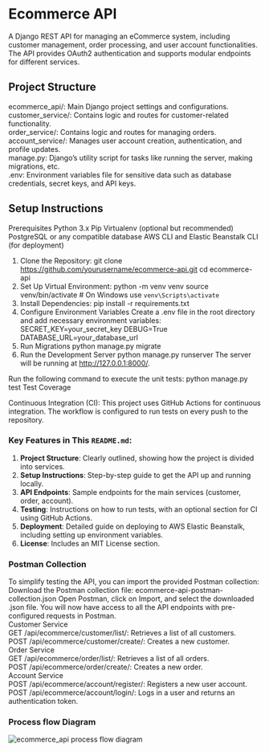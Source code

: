 # Ecommerce API

A Django REST API for managing an eCommerce system, including customer management, order processing, and user account functionalities. The API provides OAuth2 authentication and supports modular endpoints for different services.

## Project Structure
ecommerce_api/: Main Django project settings and configurations.<br>
customer_service/: Contains logic and routes for customer-related functionality.<br>
order_service/: Contains logic and routes for managing orders.<br>
account_service/: Manages user account creation, authentication, and profile updates.<br>
manage.py: Django’s utility script for tasks like running the server, making migrations, etc.<br>
.env: Environment variables file for sensitive data such as database credentials, secret keys, and API keys.<br>

## Setup Instructions

Prerequisites
Python 3.x
Pip
Virtualenv (optional but recommended)
PostgreSQL or any compatible database
AWS CLI and Elastic Beanstalk CLI (for deployment)
1. Clone the Repository: git clone https://github.com/yourusername/ecommerce-api.git
                         cd ecommerce-api
2. Set Up Virtual Environment: python -m venv venv
source venv/bin/activate  # On Windows use `venv\Scripts\activate`
3. Install Dependencies: pip install -r requirements.txt
4. Configure Environment Variables
Create a .env file in the root directory and add necessary environment variables:
SECRET_KEY=your_secret_key
DEBUG=True
DATABASE_URL=your_database_url
5. Run Migrations
python manage.py migrate
6. Run the Development Server
python manage.py runserver
The server will be running at http://127.0.0.1:8000/.

Run the following command to execute the unit tests: python manage.py test
Test Coverage

Continuous Integration (CI): This project uses GitHub Actions for continuous integration. The workflow is configured to run tests on every push to the repository.

### Key Features in This `README.md`:
1. **Project Structure**: Clearly outlined, showing how the project is divided into services.
2. **Setup Instructions**: Step-by-step guide to get the API up and running locally.
3. **API Endpoints**: Sample endpoints for the main services (customer, order, account).
4. **Testing**: Instructions on how to run tests, with an optional section for CI using GitHub Actions.
5. **Deployment**: Detailed guide on deploying to AWS Elastic Beanstalk, including setting up environment variables.
6. **License**: Includes an MIT License section.


### Postman Collection
To simplify testing the API, you can import the provided Postman collection:
Download the Postman collection file: ecommerce-api-postman-collection.json
Open Postman, click on Import, and select the downloaded .json file.
You will now have access to all the API endpoints with pre-configured requests in Postman.<br>
Customer Service<br>
GET /api/ecommerce/customer/list/: Retrieves a list of all customers.<br>
POST /api/ecommerce/customer/create/: Creates a new customer.<br>
Order Service<br>
GET /api/ecommerce/order/list/: Retrieves a list of all orders.<br>
POST /api/ecommerce/order/create/: Creates a new order.<br>
Account Service<br>
POST /api/ecommerce/account/register/: Registers a new user account.<br>
POST /api/ecommerce/account/login/: Logs in a user and returns an authentication token.<br>

### Process flow Diagram
![ecommerce_api process flow diagram](https://github.com/user-attachments/assets/c11cec5c-5576-46d5-b984-7acebf55fb81)


